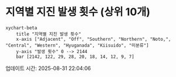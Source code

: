 # 지역별 지진 발생 횟수 (상위 10개)

```mermaid
xychart-beta
    title "지역별 지진 발생 횟수"
    x-axis ["Adjacent", "Off", "Southern", "Northern", "Noto,", "Central", "Western", "Hyuganada", "Kiisuido", "미분류"]
    y-axis "발생 횟수" 0 --> 2144
    bar [2142, 122, 29, 28, 20, 18, 14, 12, 9, 7]
```

업데이트 시간: 2025-08-31 22:04:06
